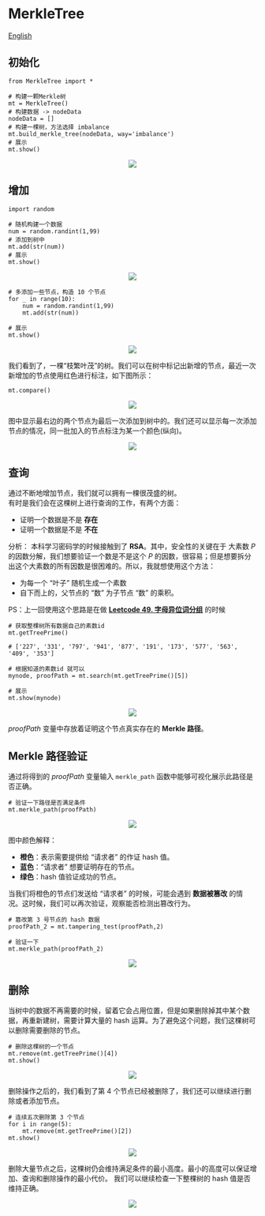 # MerkleTree
[English](readme/README.en.md)

## 初始化

```
from MerkleTree import *

# 构建一颗Merkle树
mt = MerkleTree()
# 构建数据 -> nodeData
nodeData = []
# 构建一棵树，方法选择 imbalance
mt.build_merkle_tree(nodeData, way='imbalance')
# 展示
mt.show()
```
<div align=center>
<img src="images/init.svg"/>
</div>

## 增加
```
import random

# 随机构建一个数据
num = random.randint(1,99)
# 添加到树中
mt.add(str(num))
# 展示
mt.show()
```
<div align=center>
<img src="images/add.svg"/>
</div>

```
# 多添加一些节点，构造 10 个节点
for _ in range(10):
    num = random.randint(1,99)
    mt.add(str(num))

# 展示
mt.show()
```
<div align=center>
<img src="images/add2.svg"/>
</div>

我们看到了，一棵“枝繁叶茂”的树。我们可以在树中标记出新增的节点，最近一次新增加的节点使用红色进行标注，如下图所示：

```
mt.compare()
```
<div align=center>
<img src="images/compare.svg"/>
</div>

图中显示最右边的两个节点为最后一次添加到树中的。我们还可以显示每一次添加节点的情况，同一批加入的节点标注为某一个颜色(纵向)。

<div align=center>
<img src="images/compare2.svg"/>
</div>

## 查询

通过不断地增加节点，我们就可以拥有一棵很茂盛的树。    
有时是我们会在这棵树上进行查询的工作，有两个方面：
- 证明一个数据是不是 **存在**
- 证明一个数据是不是 **不在**

分析：
本科学习密码学的时候接触到了 **RSA**。其中，安全性的关键在于 大素数 $P$ 的因数分解，我们想要验证一个数是不是这个 $P$ 的因数，很容易；但是想要拆分出这个大素数的所有因数是很困难的。所以，我就想使用这个方法：
- 为每一个 “叶子” 随机生成一个素数
- 自下而上的，父节点的 “数” 为子节点 “数” 的乘积。

PS：上一回使用这个思路是在做 [**Leetcode 49. 字母异位词分组**](https://leetcode-cn.com/problems/group-anagrams/) 的时候

```
# 获取整棵树所有数据自己的素数id
mt.getTreePrime()

# ['227', '331', '797', '941', '877', '191', '173', '577', '563', '409', '353']

# 根据知道的素数id 就可以
mynode, proofPath = mt.search(mt.getTreePrime()[5])

# 展示
mt.show(mynode)
```
<div align=center>
<img src="images/search.svg"/>
</div>

*proofPath* 变量中存放着证明这个节点真实存在的 **Merkle 路径**。

## Merkle 路径验证

通过将得到的 *proofPath* 变量输入 `merkle_path` 函数中能够可视化展示此路径是否正确。
```
# 验证一下路径是否满足条件
mt.merkle_path(proofPath)
```
<div align=center>
<img src="images/merklePath.svg"/>
</div>

图中颜色解释：
- **橙色**：表示需要提供给 “请求者” 的作证 hash 值。
- **蓝色**：“请求者” 想要证明存在的节点。
- **绿色**：hash 值验证成功的节点。

当我们将橙色的节点们发送给 “请求者” 的时候，可能会遇到 **数据被篡改** 的情况。这时候，我们可以再次验证，观察能否检测出篡改行为。
```
# 篡改第 3 号节点的 hash 数据
proofPath_2 = mt.tampering_test(proofPath,2)

# 验证一下
mt.merkle_path(proofPath_2)
```
<div align=center>
<img src="images/merklePath2.svg"/>
</div>

## 删除
当树中的数据不再需要的时候，留着它会占用位置，但是如果删除掉其中某个数据，再重新建树，需要计算大量的 hash 运算。为了避免这个问题，我们这棵树可以删除需要删除的节点。
```
# 删除这棵树的一个节点
mt.remove(mt.getTreePrime()[4])
mt.show()
```
<div align=center>
<img src="images/delete.svg"/>
</div>

删除操作之后的，我们看到了第 4 个节点已经被删除了，我们还可以继续进行删除或者添加节点。
```
# 连续五次删除第 3 个节点
for i in range(5):
    mt.remove(mt.getTreePrime()[2])
mt.show()
```

<div align=center>
<img src="images/delete2.svg"/>
</div>

删除大量节点之后，这棵树仍会维持满足条件的最小高度。最小的高度可以保证增加、查询和删除操作的最小代价。
我们可以继续检查一下整棵树的 hash 值是否维持正确。

<div align=center>
<img src="images/delete3.svg"/>
</div>
